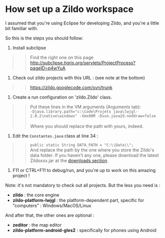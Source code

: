 # How set up a Zildo workspace #

I assumed that you're using Eclipse for developing Zildo, and you're a little bit familiar with.

So this is the steps you should follow:

  1. Install subclipse
> > Find the right one on this page
> > http://subclipse.tigris.org/servlets/ProjectProcess?pageID=p4wYuA
  1. Check out zildo projects with this URL : (see note at the bottom)
> > https://zildo.googlecode.com/svn/trunk
  1. Create a run configuration on 'zildo.Zildo' class.
> > Put these lines in the VM arguments (Arguments tab):<br />
> > `-Djava.library.path="c:\Code\Projets java\lwjgl-2.8.2\native\windows" -Xmx80M -Dsun.java2d.noddraw=false`<br /><br />
> > Where you should replace the path with yours, indeed.
  1. Edit the `Constantes.java` class at line 34 :<br />
> > `public static String DATA_PATH = "C:\\Data\\";`<br />
> > And replace the path by the one where you store the Zildo's data folder.
> > If you haven't any one, please download the latest Zildoxxx.jar at the [downloads section](http://code.google.com/p/zildo/downloads/list).
  1. F11 or CTRL+F11 to debug/run, and you're up to work on this amazing project !
<p /><p />

Note: it's not mandatory to check out all projects. But the less you need is :
  * **zildo** : the core engine
  * **zildo-platform-lwjgl** : the platform-dependent part, specific for "computers" : Windows/MacOS/Linux

And after that, the other ones are optional :
  * **zeditor** : the map editor
  * **zildo-platform-android-gles2** : specifically for phones using Android